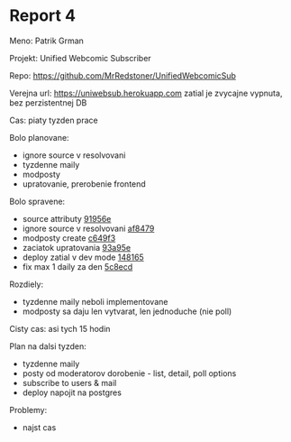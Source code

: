 # Report 4
Meno: Patrik Grman

Projekt: Unified Webcomic Subscriber

Repo: https://github.com/MrRedstoner/UnifiedWebcomicSub

Verejna url: https://uniwebsub.herokuapp.com zatial je zvycajne vypnuta, bez perzistentnej DB

Cas: piaty tyzden prace

Bolo planovane:
 - ignore source v resolvovani
 - tyzdenne maily
 - modposty
 - upratovanie, prerobenie frontend

Bolo spravene:
 - source attributy [91956e](91956e8d6aa8d42e9bfbe0df2e80286f0a16804d)
 - ignore source v resolvovani [af8479](af84796be45af09b37496d319d1b4983dacf3e73)
 - modposty create [c649f3](c649f3a1139e3f4ef1ccc4dd11f556a63c887b32)
 - zaciatok upratovania [93a95e](93a95e66878a0a8ff243fdaa17003592fca70653)
 - deploy zatial v dev mode [148165](148165aed9b214e3e43158e95bb957dda9750a23)
 - fix max 1 daily za den [5c8ecd](5c8ecdd12b046567491bfa71545c27501418dd20)

Rozdiely:
 - tyzdenne maily neboli implementovane
 - modposty sa daju len vytvarat, len jednoduche (nie poll)

Cisty cas: asi tych 15 hodin

Plan na dalsi tyzden:
 - tyzdenne maily
 - posty od moderatorov dorobenie - list, detail, poll options
 -  subscribe to users & mail
 - deploy napojit na postgres

Problemy:
 - najst cas
